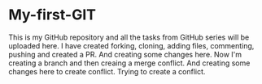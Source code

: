 # My-first-GIT
This is my GitHub repository and all the tasks from GitHub series will be uploaded here.
I have created forking, cloning, adding files, commenting, pushing and created a PR. And creating some changes here.
Now I'm creating a branch and then creaing a merge conflict. And creating some changes here to create conflict.
Trying to create a conflict.
